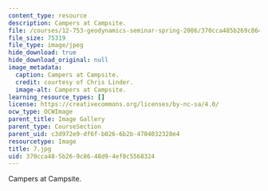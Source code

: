 ```yaml
---
content_type: resource
description: Campers at Campsite.
file: /courses/12-753-geodynamics-seminar-spring-2006/370cca485b269c8648d94ef0c5568324_7.jpg
file_size: 75319
file_type: image/jpeg
hide_download: true
hide_download_original: null
image_metadata:
  caption: Campers at Campsite.
  credit: courtesy of Chris Linder.
  image-alt: Campers at Campsite.
learning_resource_types: []
license: https://creativecommons.org/licenses/by-nc-sa/4.0/
ocw_type: OCWImage
parent_title: Image Gallery
parent_type: CourseSection
parent_uid: c3d972e9-df6f-b026-6b2b-4704032328e4
resourcetype: Image
title: 7.jpg
uid: 370cca48-5b26-9c86-48d9-4ef0c5568324
---
```

Campers at Campsite.